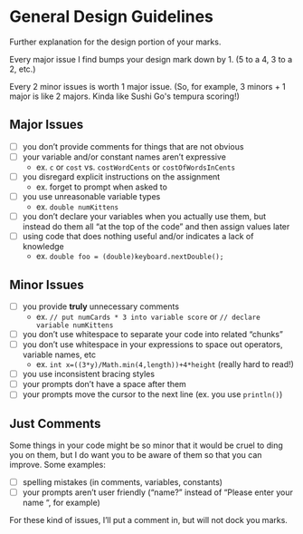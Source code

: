 # General Design Guidelines

Further explanation for the design portion of your marks.  

Every major issue I find bumps your design mark down by 1. (5 to a 4, 3 to a 2, etc.)  

Every 2 minor issues is worth 1 major issue. (So, for example, 3 minors + 1 major is like 2 majors. Kinda like Sushi Go's tempura scoring!)

## Major Issues

- [ ] you don’t provide comments for things that are not obvious 
- [ ] your variable and/or constant names aren’t expressive
    - ex. `c` or `cost` vs. `costWordCents` or `costOfWordsInCents`
- [ ] you disregard explicit instructions on the assignment
    - ex. forget to prompt when asked to
- [ ] you use unreasonable variable types
    - ex. `double numKittens`
- [ ] you don’t declare your variables when you actually use them, but instead do them all “at the top of the code” and then assign values later
- [ ] using code that does nothing useful and/or indicates a lack of knowledge
    - ex. `double foo = (double)keyboard.nextDouble();`

## Minor Issues

- [ ] you provide **truly** unnecessary comments
    - ex. `// put numCards * 3 into variable score` or `// declare variable numKittens`
- [ ] you don’t use whitespace to separate your code into related “chunks”
- [ ] you don’t use whitespace in your expressions to space out operators, variable names, etc
    - ex. `int x=((3*y)/Math.min(4,length))+4*height` (really hard to read!)
- [ ] you use inconsistent bracing styles
- [ ] your prompts don’t have a space after them
- [ ] your prompts move the cursor to the next line (ex. you use `println()`)

## Just Comments

Some things in your code might be so minor that it would be cruel to ding you on them, but I do want you to be aware of them so that you can improve. Some examples:
- [ ] spelling mistakes (in comments, variables, constants)
- [ ] your prompts aren’t user friendly (“name?” instead of “Please enter your name “, for example)

For these kind of issues, I’ll put a comment in, but will not dock you marks.
